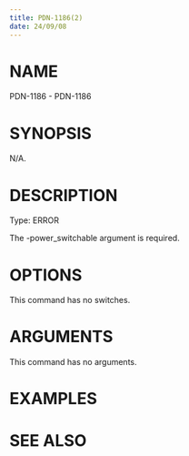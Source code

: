 ```yaml
---
title: PDN-1186(2)
date: 24/09/08
---
```


# NAME

PDN-1186 - PDN-1186

# SYNOPSIS

N/A.

# DESCRIPTION

Type: ERROR

The -power_switchable argument is required.

# OPTIONS

This command has no switches.

# ARGUMENTS

This command has no arguments.

# EXAMPLES

# SEE ALSO
